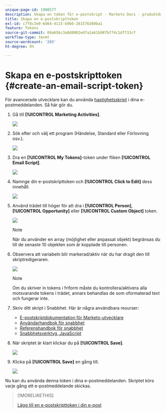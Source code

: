 ```yaml
---
unique-page-id: 1900577
description: Skapa en token för e-postskript - Marketo Docs - produktdokumentation
title: Skapa en e-postskripttoken
exl-id: c7f8c3e0-6d64-4115-b9b6-261576360ba1
feature: Tokens
source-git-commit: 09a656c3a0d0002edfa1a61b987bff4c1dff33cf
workflow-type: tm+mt
source-wordcount: '203'
ht-degree: 0%

---
```


# Skapa en e-postskripttoken {#create-an-email-script-token}

För avancerade utvecklare kan du använda [hastighetsskript](https://velocity.apache.org/engine/1.7/user-guide.html) i dina e-postmeddelanden. Så här gör du.

1. Gå till **[!UICONTROL Marketing Activities]**.

   ![](assets/ma.png)

1. Sök efter och välj ett program (Händelse, Standard eller Förlovning osv.).

   ![](assets/image2014-9-17-22-3a21-3a24.png)

1. Dra en **[!UICONTROL My Tokens]**-token under fliken **[!UICONTROL Email Script]**.

   ![](assets/image2014-9-17-22-3a21-3a29.png)

1. Namnge din e-postskripttoken och **[!UICONTROL Click to Edit]** dess innehåll.

   ![](assets/image2014-9-17-22-3a21-3a46.png)

1. Använd trädet till höger för att dra i **[!UICONTROL Person]**, **[!UICONTROL Opportunity]** eller **[!UICONTROL Custom Object]** token.

   ![](assets/five-2.png)

   >[!NOTE]
   >
   >När du använder en array (möjlighet eller anpassat objekt) begränsas du till de senaste 10 objekten som är kopplade till personen.

1. Observera att variabeln blir markerad/aktiv när du har dragit den till skriptredigeraren.

   ![](assets/image2014-9-17-22-3a22-3a33.png)

   >[!NOTE]
   >
   >Om du skriver in tokens i friform måste du kontrollera/aktivera alla motsvarande tokens i trädet, annars behandlas de som oformaterad text och fungerar inte.

1. Skriv ditt skript i Snabbhet. Här är några användbara resurser:

   * [E-postskriptdokumentation för Marketo-utvecklare](https://experienceleague.adobe.com/sv/docs/marketo-developer/marketo/email-scripting)
   * [Användarhandbok för snabbhet](https://velocity.apache.org/engine/devel/user-guide.html)
   * [Referenshandbok för snabbhet](https://velocity.apache.org/engine/devel/vtl-reference-guide.html)
   * [Snabbhetsverktyg, JavaScript](https://velocity.apache.org/tools/releases/2.0/javadoc/index.html)

1. När skriptet är klart klickar du på **[!UICONTROL Save]**.

   ![](assets/image2014-9-17-22-3a23-3a1.png)

1. Klicka på **[!UICONTROL Save]** en gång till.

   ![](assets/image2014-9-17-22-3a23-3a13.png)

Nu kan du använda denna token i dina e-postmeddelanden. Skriptet körs varje gång ett e-postmeddelande skickas.

>[!MORELIKETHIS]
>
>[Lägg till en e-postskripttoken i din e-post](/help/marketo/product-docs/email-marketing/general/using-tokens/add-an-email-script-token-to-your-email.md)
